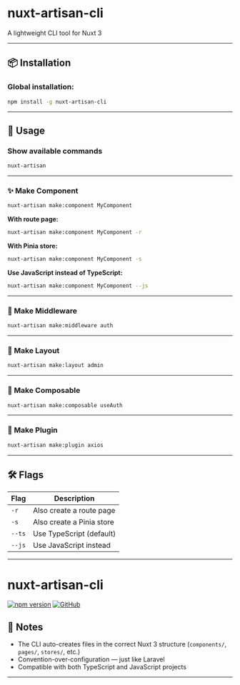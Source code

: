 # nuxt-artisan-cli

A lightweight CLI tool for Nuxt 3

---

## 📦 Installation

### Global installation:
```bash
npm install -g nuxt-artisan-cli
```

---

## 🚀 Usage

### Show available commands
```bash
nuxt-artisan
```

---

### ✨ Make Component
```bash
nuxt-artisan make:component MyComponent
```

**With route page:**
```bash
nuxt-artisan make:component MyComponent -r
```

**With Pinia store:**
```bash
nuxt-artisan make:component MyComponent -s
```

**Use JavaScript instead of TypeScript:**
```bash
nuxt-artisan make:component MyComponent --js
```

---

### 🔐 Make Middleware
```bash
nuxt-artisan make:middleware auth
```

---

### 🧩 Make Layout
```bash
nuxt-artisan make:layout admin
```

---

### 🧪 Make Composable
```bash
nuxt-artisan make:composable useAuth
```

---

### 🔌 Make Plugin
```bash
nuxt-artisan make:plugin axios
```

---

## 🛠 Flags
| Flag        | Description                    |
|-------------|--------------------------------|
| `-r`        | Also create a route page       |
| `-s`        | Also create a Pinia store      |
| `--ts`      | Use TypeScript (default)       |
| `--js`      | Use JavaScript instead         |

---

# nuxt-artisan-cli

[![npm version](https://badge.fury.io/js/nuxt-artisan-cli.svg)](https://www.npmjs.com/package/nuxt-artisan-cli)
[![GitHub](https://img.shields.io/badge/github-nuxt--artisan--cli-blue?logo=github)](https://github.com/HamidNiakan/nuxt-artisan-cli)

## 🧠 Notes

- The CLI auto-creates files in the correct Nuxt 3 structure (`components/`, `pages/`, `stores/`, etc.)
- Convention-over-configuration — just like Laravel
- Compatible with both TypeScript and JavaScript projects

---
